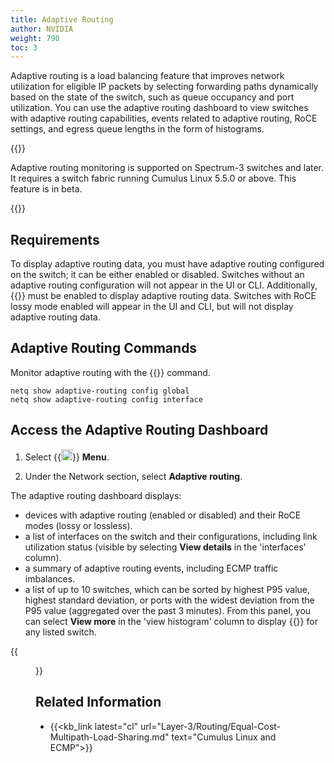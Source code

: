 ```yaml
---
title: Adaptive Routing
author: NVIDIA
weight: 790
toc: 3
---
```


Adaptive routing is a load balancing feature that improves network utilization for eligible IP packets by selecting forwarding paths dynamically based on the state of the switch, such as queue occupancy and port utilization. You can use the adaptive routing dashboard to view switches with adaptive routing capabilities, events related to adaptive routing, RoCE settings, and egress queue lengths in the form of histograms.

{{<notice note>}}

Adaptive routing monitoring is supported on Spectrum-3 switches and later. It requires a switch fabric running Cumulus Linux 5.5.0 or above. This feature is in beta.

{{</notice>}}

## Requirements

To display adaptive routing data, you must have adaptive routing configured on the switch; it can be either enabled or disabled. Switches without an adaptive routing configuration will not appear in the UI or CLI. Additionally, {{<exlink url="https://docs.nvidia.com/networking-ethernet-software/cumulus-linux/Layer-1-and-Switch-Ports/Quality-of-Service/RDMA-over-Converged-Ethernet-RoCE/" text="RoCE lossless mode">}} must be enabled to display adaptive routing data. Switches with RoCE lossy mode enabled will appear in the UI and CLI, but will not display adaptive routing data.

## Adaptive Routing Commands

Monitor adaptive routing with the {{<link title="show/#netq-show-adaptive-routing-config" text="netq show adaptive-routing config">}} command.

```
netq show adaptive-routing config global
netq show adaptive-routing config interface
```

## Access the Adaptive Routing Dashboard

1. Select {{<img src="https://icons.cumulusnetworks.com/01-Interface-Essential/03-Menu/navigation-menu.svg" height="18" width="18">}} **Menu**.

2. Under the Network section, select **Adaptive routing**.

The adaptive routing dashboard displays:

- devices with adaptive routing (enabled or disabled) and their RoCE modes (lossy or lossless).
- a list of interfaces on the switch and their configurations, including link utilization status (visible by selecting **View details** in the 'interfaces' column).
- a summary of adaptive routing events, including ECMP traffic imbalances.
- a list of up to 10 switches, which can be sorted by highest P95 value, highest standard deviation, or ports with the widest deviation from the P95 value (aggregated over the past 3 minutes). From this panel, you can select **View more** in the 'view histogram' column to display {{<link title="Switches/#view-queue-lengths-in-histograms" text="queue lengths in the form of histograms">}} for any listed switch.

{{<figure src="/images/netq/ar-dashboard-480.png" alt="adaptive routing dashboard displaying two devices with AR enabled" width="1100">}}

## Related Information

- {{<kb_link latest="cl" url="Layer-3/Routing/Equal-Cost-Multipath-Load-Sharing.md" text="Cumulus Linux and ECMP">}}
